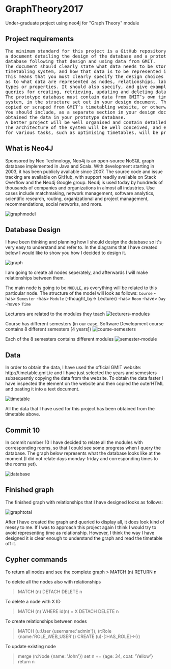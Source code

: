 # GraphTheory2017
Under-graduate project using neo4j for "Graph Theory" module

<h2>Project requirements</h2>
<pre>
The minimum standard for this project is a GitHub repository containing
a document detailing the design of the database and a prototype Neo4j
database following that design and using data from GMIT.
The document should clearly state what data needs to be stored by a
timetabling system, and how that data is to be represented in the database.
This means that you must clearly specify the design choices you have made
as to what data are represented as nodes, relationships, labels, relationship
types or properties. It should also specify, and give examples of, Cypher
queries for creating, retrieving, updating and deleting data.
The prototype database must contain data from GMIT’s own timetabling
system, in the structure set out in your design document. The data can be
copied or scraped from GMIT’s timetabling website, or otherwise obtained.
You should include, as a separate section in your design document, how you
obtained the data in your prototype database.
A better project will be well organised and contain detailed explanations.
The architecture of the system will be well conceived, and example queries
for various tasks, such as optimising timetables, will be provided.
</pre>

<h2>What is Neo4J</h2>
Sponsored by Neo Technology, Neo4j is an open-source NoSQL graph database implemented in Java and Scala. With development starting in 2003, it has been publicly available since 2007. The source code and issue tracking are available on GitHub, with support readily available on Stack Overflow and the Neo4j Google group. Neo4j is used today by hundreds of thousands of companies and organizations in almost all industries. Use cases include matchmaking, network management, software analytics, scientific research, routing, organizational and project management, recommendations, social networks, and more.

![graphmodel](https://cloud.githubusercontent.com/assets/10263556/25135725/0c814e94-244b-11e7-939f-6ebee1122a08.jpg)

<h2>Database Design</h2>
I have been thinking and planning how I should design the database so it's very easy to understand and refer to. In the diagrams that I have created below I would like to show you how I decided to design it.

![graph](https://cloud.githubusercontent.com/assets/10263556/25136943/43928e2c-244e-11e7-9e9c-e9a8a537e133.jpg)

I am going to create all nodes seperately, and afterwards I will make relationships between them.

The main node is going to be `MODULE`, as everything will be related to this particular node. 
The structure of the model will look as follows: `Course` -has> `Semester` -has> `Module` (-thought_by-> Lecturer) -has> `Room` -have> `Day` -have> `Time`

Lecturers are related to the modules they teach
![lecturers-modules](https://cloud.githubusercontent.com/assets/10263556/25140864/95edcc1c-2459-11e7-94c4-d265f9dd8481.jpg)

Course has different semesters (in our case, Software Development course contains 8 different semesters [4 years])
![course-semesters](https://cloud.githubusercontent.com/assets/10263556/25140900/ba4865a4-2459-11e7-8e48-a85a78c05ce5.jpg)

Each of the 8 semesters contains different modules
![semester-module](https://cloud.githubusercontent.com/assets/10263556/25140921/cccf7e7e-2459-11e7-9a7e-39b552d9d57b.jpg)

<h2>Data</h2>
In order to obtain the data, I have used the official GMIT website: http://timetable.gmit.ie and I have just selected the years and semesters subsequently copying the data from the website. To obtain the data faster I have inspected the element on the website and then copied the outerHTML and pasting it into a text document.

![timetable](https://cloud.githubusercontent.com/assets/10263556/25144820/06ecb164-2467-11e7-9c52-2e3991e1bdeb.jpg)

All the data that I have used for this project has been obtained from the timetable above.

<h2>Commit 10</h2>
In commit number 10 I have decided to relate all the modules with corresponding rooms, so that I could see some progress when I query the database. The graph below represents what the database looks like at the moment (I did not relate days monday-friday and corresponding times to the rooms yet).

![database](https://cloud.githubusercontent.com/assets/10263556/25142330/6af0706e-245e-11e7-821e-3d4ba18be928.jpg)

<h2>Finished graph</h2>
The finished graph with relationships that I have designed looks as follows:

![graphtotal](https://cloud.githubusercontent.com/assets/10263556/25143994/50a75d16-2464-11e7-9508-ed8127fdb217.jpg)

After I have created the graph and queried to display all, it does look kind of messy to me. If I was to approach this project again I think I would try to avoid representing time as relationship. However, I think the way I have designed it is clear enough to understand the graph and read the timetable off it.

<h2>Cypher commands</h2>
To return all nodes and see the complete graph
> MATCH (n) RETURN n

To delete all the nodes also with relationships 
> MATCH (n) DETACH DELETE n

To delete a node with X ID 
> MATCH (n) WHERE id(n) = X DETACH DELETE n

To create relationships between nodes
> MATCH (u:User {username:'admin'}), (r:Role {name:'ROLE_WEB_USER'}) CREATE (u)-[:HAS_ROLE]->(r)

To update existing node
> merge (n:Node {name: 'John'})
> set n += {age: 34, coat: 'Yellow'}
> return n 
